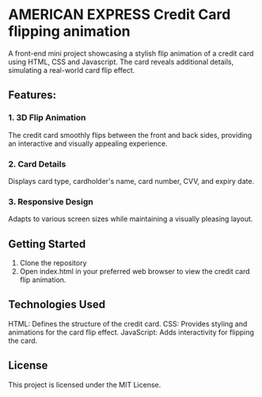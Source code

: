 # AMERICAN EXPRESS Credit Card flipping animation
A front-end mini project showcasing a stylish flip animation of a credit card using HTML, CSS and Javascript. The card reveals additional details, simulating a real-world card flip effect.

## Features:
### 1. 3D Flip Animation
The credit card smoothly flips between the front and back sides, providing an interactive and visually appealing experience.

### 2. Card Details 
Displays card type, cardholder's name, card number, CVV, and expiry date.

### 3. Responsive Design 
Adapts to various screen sizes while maintaining a visually pleasing layout.

## Getting Started
1. Clone the repository
2. Open index.html in your preferred web browser to view the credit card flip animation.

## Technologies Used
HTML: Defines the structure of the credit card.
CSS: Provides styling and animations for the card flip effect.
JavaScript: Adds interactivity for flipping the card.

## License
This project is licensed under the MIT License.
